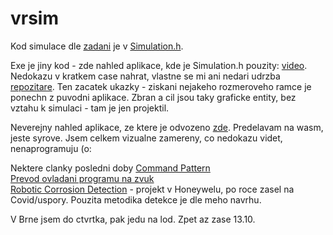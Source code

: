 # vrsim

Kod simulace dle [zadani](https://gitlab.com/hermpe/vrg_vstupni_demo_cpp) je v [Simulation.h](https://github.com/t2ls/vrsim/blob/main/T2lSimulation.h).

Exe je jiny kod - zde nahled aplikace, kde je Simulation.h pouzity: [video](https://drive.google.com/file/d/1hGmegX_FSMPJeBx7NUSCPaYt6OY8AEmq/view?usp=sharing).
Nedokazu v kratkem case nahrat, vlastne se mi ani nedari udrzba [repozitare](https://github.com/ta2la/hg/wiki/Library-hg_interact). Ten zacatek ukazky - ziskani nejakeho rozmeroveho ramce je ponechn z puvodni aplikace. Zbran a cil jsou taky graficke entity, bez vztahu k simulaci - tam je jen projektil.

Neverejny nahled aplikace, ze ktere je odvozeno [zde](https://t2ls.com/t2lcad/wasmapp/CAD_QML_EDGE.html). Predelavam na wasm, jeste syrove. Jsem celkem vizualne zamereny, co nedokazu videt, nenaprogramuju (o:

Nektere clanky posledni doby [Command Pattern](https://t2ls.com/blog/2025/09_20_command_pattern/command_pattern.pdf)<br/>
[Prevod ovladani programu na zvuk](https://t2ls.com/blog/2023/07_25_empowering_program_control_with_natural_language/voice_control.pdf)<br/>
[Robotic Corrosion Detection](https://t2ls.com/blog/2021/12_20_piloting/PILOTING_HON_DEC21.pdf) - projekt v Honeywelu, po roce zasel na Covid/uspory. Pouzita metodika detekce je dle meho navrhu.

V Brne jsem do ctvrtka, pak jedu na lod. Zpet az zase 13.10. 


